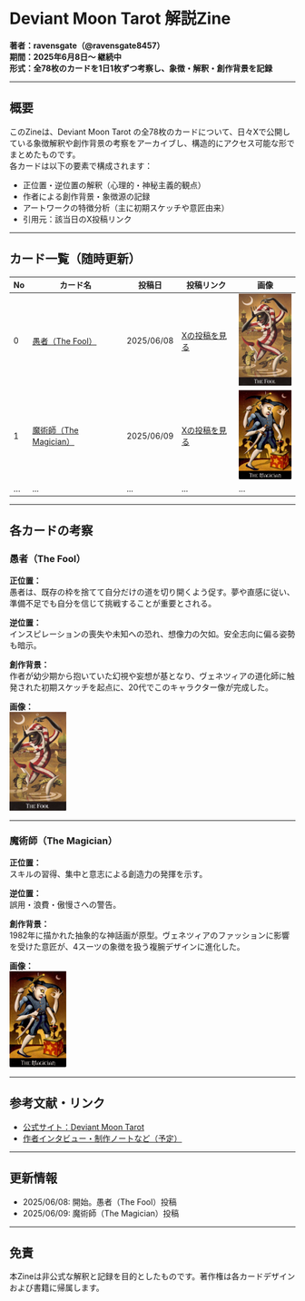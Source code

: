 # Deviant Moon Tarot 解説Zine

**著者：ravensgate（@ravensgate8457）**  
**期間：2025年6月8日〜 継続中**  
**形式：全78枚のカードを1日1枚ずつ考察し、象徴・解釈・創作背景を記録**

---

## 概要

このZineは、Deviant Moon Tarot の全78枚のカードについて、日々Xで公開している象徴解釈や創作背景の考察をアーカイブし、構造的にアクセス可能な形でまとめたものです。  
各カードは以下の要素で構成されます：

- 正位置・逆位置の解釈（心理的・神秘主義的観点）
- 作者による創作背景・象徴源の記録
- アートワークの特徴分析（主に初期スケッチや意匠由来）
- 引用元：該当日のX投稿リンク

---

## カード一覧（随時更新）

| No | カード名 | 投稿日 | 投稿リンク | 画像 |
|----|----------|--------|-------------|------|
| 0  | [愚者（The Fool）](#愚者the-fool) | 2025/06/08 | [Xの投稿を見る](0_Fool.png) | <img src="0_fool_card.jpg" width="100">  |
| 1  | [魔術師（The Magician）](#魔術師the-magician) | 2025/06/09 | [Xの投稿を見る](1_magician.png) |  <img src="1_magician_card.jpg" width="100">  |
| …  | ...      | ...    | ...         | ...  |

---

## 各カードの考察

### 愚者（The Fool）

**正位置：**  
愚者は、既存の枠を捨てて自分だけの道を切り開くよう促す。夢や直感に従い、準備不足でも自分を信じて挑戦することが重要とされる。

**逆位置：**  
インスピレーションの喪失や未知への恐れ、想像力の欠如。安全志向に偏る姿勢も暗示。

**創作背景：**  
作者が幼少期から抱いていた幻視や妄想が基となり、ヴェネツィアの道化師に触発された初期スケッチを起点に、20代でこのキャラクター像が完成した。

**画像：**  
<img src="0_fool_card.jpg" width="100">

---

### 魔術師（The Magician）

**正位置：**  
スキルの習得、集中と意志による創造力の発揮を示す。

**逆位置：**  
誤用・浪費・傲慢さへの警告。

**創作背景：**  
1982年に描かれた抽象的な神話画が原型。ヴェネツィアのファッションに影響を受けた意匠が、4スーツの象徴を扱う複腕デザインに進化した。

**画像：**  
<img src="1_magician_card.jpg" width="100">

---

## 参考文献・リンク

- [公式サイト：Deviant Moon Tarot](https://www.deviantmoon.com)
- [作者インタビュー・制作ノートなど（予定）](./notes/...)

---

## 更新情報

- 2025/06/08: 開始。愚者（The Fool）投稿
- 2025/06/09: 魔術師（The Magician）投稿

---

## 免責

本Zineは非公式な解釈と記録を目的としたものです。著作権は各カードデザインおよび書籍に帰属します。

